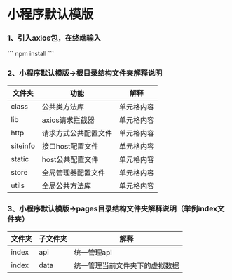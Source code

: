 <h1>小程序默认模版</h1>
<h3>1、引入axios包，在终端输入</h3>
``` 
npm install
```
<h3>2、小程序默认模版->根目录结构文件夹解释说明</h3>

| 文件夹    | 功能             | 解释     |
|----------|------------------|----------|
| class    | 公共类方法库       | 单元格内容 |
| lib      | axios请求拦截器    | 单元格内容 |
| http     | 请求方式公共配置文件 | 单元格内容 |
| siteinfo | 接口host配置文件   | 单元格内容 |
| static   | host公共配置文件   | 单元格内容 |
| store    | 全局管理器配置文件  | 单元格内容 |
| utils    | 全局公共方法库     | 单元格内容 |
<h3>3、小程序默认模版->pages目录结构文件夹解释说明（举例index文件夹）</h3>

| 文件夹    | 子文件夹             | 解释     |
|----------|------------------|----------|
| index    | api       | 统一管理api |
| index     | data | 统一管理当前文件夹下的虚拟数据 |
